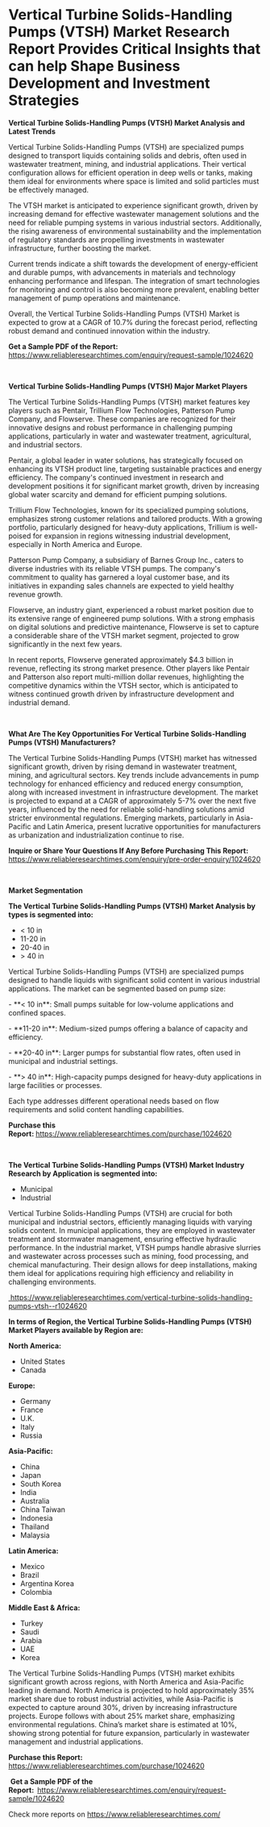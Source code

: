 <p><h1>Vertical Turbine Solids-Handling Pumps (VTSH) Market Research Report Provides Critical Insights that can help Shape Business Development and Investment Strategies</h1></p><p><strong>Vertical Turbine Solids-Handling Pumps (VTSH) Market Analysis and Latest Trends</strong></p>
<p><p>Vertical Turbine Solids-Handling Pumps (VTSH) are specialized pumps designed to transport liquids containing solids and debris, often used in wastewater treatment, mining, and industrial applications. Their vertical configuration allows for efficient operation in deep wells or tanks, making them ideal for environments where space is limited and solid particles must be effectively managed.</p><p>The VTSH market is anticipated to experience significant growth, driven by increasing demand for effective wastewater management solutions and the need for reliable pumping systems in various industrial sectors. Additionally, the rising awareness of environmental sustainability and the implementation of regulatory standards are propelling investments in wastewater infrastructure, further boosting the market.</p><p>Current trends indicate a shift towards the development of energy-efficient and durable pumps, with advancements in materials and technology enhancing performance and lifespan. The integration of smart technologies for monitoring and control is also becoming more prevalent, enabling better management of pump operations and maintenance.</p><p>Overall, the Vertical Turbine Solids-Handling Pumps (VTSH) Market is expected to grow at a CAGR of 10.7% during the forecast period, reflecting robust demand and continued innovation within the industry.</p></p>
<p><strong>Get a Sample PDF of the Report:&nbsp;</strong> <a href="https://www.reliableresearchtimes.com/enquiry/request-sample/1024620?utm_campaign=2413&utm_medium=2&utm_source=Github&utm_content=ia&utm_term=25022025&utm_id=vertical-turbine-solids-handling-pumps-vtsh">https://www.reliableresearchtimes.com/enquiry/request-sample/1024620</a></p>
<p>&nbsp;</p>
<p><strong>Vertical Turbine Solids-Handling Pumps (VTSH) Major Market Players</strong></p>
<p><p>The Vertical Turbine Solids-Handling Pumps (VTSH) market features key players such as Pentair, Trillium Flow Technologies, Patterson Pump Company, and Flowserve. These companies are recognized for their innovative designs and robust performance in challenging pumping applications, particularly in water and wastewater treatment, agricultural, and industrial sectors.</p><p>Pentair, a global leader in water solutions, has strategically focused on enhancing its VTSH product line, targeting sustainable practices and energy efficiency. The company's continued investment in research and development positions it for significant market growth, driven by increasing global water scarcity and demand for efficient pumping solutions.</p><p>Trillium Flow Technologies, known for its specialized pumping solutions, emphasizes strong customer relations and tailored products. With a growing portfolio, particularly designed for heavy-duty applications, Trillium is well-poised for expansion in regions witnessing industrial development, especially in North America and Europe.</p><p>Patterson Pump Company, a subsidiary of Barnes Group Inc., caters to diverse industries with its reliable VTSH pumps. The company's commitment to quality has garnered a loyal customer base, and its initiatives in expanding sales channels are expected to yield healthy revenue growth.</p><p>Flowserve, an industry giant, experienced a robust market position due to its extensive range of engineered pump solutions. With a strong emphasis on digital solutions and predictive maintenance, Flowserve is set to capture a considerable share of the VTSH market segment, projected to grow significantly in the next few years.</p><p>In recent reports, Flowserve generated approximately $4.3 billion in revenue, reflecting its strong market presence. Other players like Pentair and Patterson also report multi-million dollar revenues, highlighting the competitive dynamics within the VTSH sector, which is anticipated to witness continued growth driven by infrastructure development and industrial demand.</p></p>
<p>&nbsp;</p>
<p><strong>What Are The Key Opportunities For Vertical Turbine Solids-Handling Pumps (VTSH) Manufacturers?</strong></p>
<p><p>The Vertical Turbine Solids-Handling Pumps (VTSH) market has witnessed significant growth, driven by rising demand in wastewater treatment, mining, and agricultural sectors. Key trends include advancements in pump technology for enhanced efficiency and reduced energy consumption, along with increased investment in infrastructure development. The market is projected to expand at a CAGR of approximately 5-7% over the next five years, influenced by the need for reliable solid-handling solutions amid stricter environmental regulations. Emerging markets, particularly in Asia-Pacific and Latin America, present lucrative opportunities for manufacturers as urbanization and industrialization continue to rise.</p></p>
<p><strong>Inquire or Share Your Questions If Any Before Purchasing This Report:</strong> <a href="https://www.reliableresearchtimes.com/enquiry/pre-order-enquiry/1024620?utm_campaign=2413&utm_medium=2&utm_source=Github&utm_content=ia&utm_term=25022025&utm_id=vertical-turbine-solids-handling-pumps-vtsh">https://www.reliableresearchtimes.com/enquiry/pre-order-enquiry/1024620</a></p>
<p>&nbsp;</p>
<p><strong>Market Segmentation</strong></p>
<p><strong>The Vertical Turbine Solids-Handling Pumps (VTSH) Market Analysis by types is segmented into:</strong></p>
<p><ul><li>< 10 in</li><li>11-20 in</li><li>20-40 in</li><li>> 40 in</li></ul></p>
<p><p>Vertical Turbine Solids-Handling Pumps (VTSH) are specialized pumps designed to handle liquids with significant solid content in various industrial applications. The market can be segmented based on pump size: </p><p>- **< 10 in**: Small pumps suitable for low-volume applications and confined spaces.</p><p>- **11-20 in**: Medium-sized pumps offering a balance of capacity and efficiency.</p><p>- **20-40 in**: Larger pumps for substantial flow rates, often used in municipal and industrial settings.</p><p>- **> 40 in**: High-capacity pumps designed for heavy-duty applications in large facilities or processes. </p><p>Each type addresses different operational needs based on flow requirements and solid content handling capabilities.</p></p>
<p><strong>Purchase this Report:&nbsp;</strong><a href="https://www.reliableresearchtimes.com/purchase/1024620?utm_campaign=2413&utm_medium=2&utm_source=Github&utm_content=ia&utm_term=25022025&utm_id=vertical-turbine-solids-handling-pumps-vtsh">https://www.reliableresearchtimes.com/purchase/1024620</a></p>
<p>&nbsp;</p>
<p><strong>The Vertical Turbine Solids-Handling Pumps (VTSH) Market Industry Research by Application is segmented into:</strong></p>
<p><ul><li>Municipal</li><li>Industrial</li></ul></p>
<p><p>Vertical Turbine Solids-Handling Pumps (VTSH) are crucial for both municipal and industrial sectors, efficiently managing liquids with varying solids content. In municipal applications, they are employed in wastewater treatment and stormwater management, ensuring effective hydraulic performance. In the industrial market, VTSH pumps handle abrasive slurries and wastewater across processes such as mining, food processing, and chemical manufacturing. Their design allows for deep installations, making them ideal for applications requiring high efficiency and reliability in challenging environments.</p></p>
<p><a href="https://www.reliableresearchtimes.com/vertical-turbine-solids-handling-pumps-vtsh--r1024620?utm_campaign=2413&utm_medium=2&utm_source=Github&utm_content=ia&utm_term=25022025&utm_id=vertical-turbine-solids-handling-pumps-vtsh">&nbsp;https://www.reliableresearchtimes.com/vertical-turbine-solids-handling-pumps-vtsh--r1024620</a></p>
<p><strong>In terms of Region, the Vertical Turbine Solids-Handling Pumps (VTSH) Market Players available by Region are:</strong></p>
<p>
    <p> <strong> North America: </strong>
        <ul>
            <li>United States</li>
            <li>Canada</li>
        </ul>
        </p> 
    <p> <strong> Europe: </strong>
        <ul>
            <li>Germany</li>
            <li>France</li>
            <li>U.K.</li>
            <li>Italy</li>
            <li>Russia</li>
        </ul>
        </p> 
    <p> <strong> Asia-Pacific: </strong>
        <ul>
            <li>China</li>
            <li>Japan</li>
            <li>South Korea</li>
            <li>India</li>
            <li>Australia</li>
            <li>China Taiwan</li>
            <li>Indonesia</li>
            <li>Thailand</li>
            <li>Malaysia</li>
        </ul>
        </p> 
    <p> <strong> Latin America: </strong>
        <ul>
            <li>Mexico</li>
            <li>Brazil</li>
            <li>Argentina Korea</li>
            <li>Colombia</li>
        </ul>
        </p> 
    <p> <strong> Middle East & Africa: </strong>
        <ul>
            <li>Turkey</li>
            <li>Saudi</li>
            <li>Arabia</li>
            <li>UAE</li>
            <li>Korea</li>
        </ul>
    </p>
    </p>
<p><p>The Vertical Turbine Solids-Handling Pumps (VTSH) market exhibits significant growth across regions, with North America and Asia-Pacific leading in demand. North America is projected to hold approximately 35% market share due to robust industrial activities, while Asia-Pacific is expected to capture around 30%, driven by increasing infrastructure projects. Europe follows with about 25% market share, emphasizing environmental regulations. China’s market share is estimated at 10%, showing strong potential for future expansion, particularly in wastewater management and industrial applications.</p></p>
<p><strong>Purchase this Report: </strong><a href="https://www.reliableresearchtimes.com/purchase/1024620?utm_campaign=2413&utm_medium=2&utm_source=Github&utm_content=ia&utm_term=25022025&utm_id=vertical-turbine-solids-handling-pumps-vtsh">https://www.reliableresearchtimes.com/purchase/1024620</a></p>
<p>&nbsp;<strong>Get a Sample PDF of the Report:&nbsp;&nbsp;</strong><a href="https://www.reliableresearchtimes.com/enquiry/request-sample/1024620?utm_campaign=2413&utm_medium=2&utm_source=Github&utm_content=ia&utm_term=25022025&utm_id=vertical-turbine-solids-handling-pumps-vtsh">https://www.reliableresearchtimes.com/enquiry/request-sample/1024620</a></p>
<p><strong></strong></p>
<p>Check more reports on <a href="https://www.reliableresearchtimes.com/?utm_campaign=2413&utm_medium=2&utm_source=Github&utm_content=ia&utm_term=25022025&utm_id=vertical-turbine-solids-handling-pumps-vtsh">https://www.reliableresearchtimes.com/</a></p>